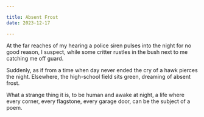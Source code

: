 ```yaml
---

title: Absent Frost
date: 2023-12-17

---
```



At the far reaches of my hearing
a police siren pulses into the night
for no good reason, I suspect, while
some critter rustles in the bush next to me
catching me off guard.

Suddenly, as if from a time when
day never ended
the cry of a hawk pierces the night.
Elsewhere, the high-school field sits green,
dreaming of absent frost.

What a strange thing it is,
to be human and awake at night,
a life where every corner,
every flagstone, every garage door,
can be the subject of a poem.